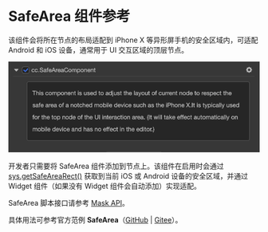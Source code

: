 # SafeArea 组件参考

该组件会将所在节点的布局适配到 iPhone X 等异形屏手机的安全区域内，可适配 Android 和 iOS 设备，通常用于 UI 交互区域的顶层节点。

![Renderings](./safearea/renderings.png)

开发者只需要将 SafeArea 组件添加到节点上。该组件在启用时会通过 [sys.getSafeAreaRect()](%__APIDOC__%/zh/modules/core.html#sys-1.getsafearearect) 获取到当前 iOS 或 Android 设备的安全区域，并通过 Widget 组件（如果没有 Widget 组件会自动添加）实现适配。

SafeArea 脚本接口请参考 [Mask API](%__APIDOC__%/zh/classes/ui.safearea.html)。

具体用法可参考官方范例 **SafeArea**（[GitHub](https://github.com/cocos/cocos-test-projects/tree/v3.0/assets/cases/ui/23.safe-area) | [Gitee](https://gitee.com/mirrors_cocos-creator/test-cases-3d/tree/v3.0/assets/cases/ui/23.safe-area)）。
